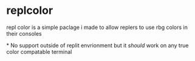 # replcolor

repl color is a simple paclage i made to allow replers to use rbg colors in their consoles

\* No support outside of replit envrionment but it *should* work on any true color compatable terminal